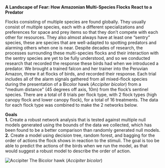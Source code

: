 <b>A Landscape of Fear: How Amazonian Multi-Species Flocks React to a Predator</b>

Flocks consisting of multiple species are found globally. They usually consist of multiple species, each with a different specializations and preferences for space and prey items so that they don’t compete with each other for resources. They also almost always have at least one “sentry” species, these are species that are well-adapted to spotting predators and alarming others when one is near.
  Despite decades of research, the processes surrounding these multi-species flocks and their interaction with the sentry species are yet to be fully understood, and so we conducted research that recorded the response these birds had when we introduced a predator. We brought a trained falcon and her trainer into the Peruvian Amazon, threw it at flocks of birds, and recorded their response. Each trial includes all of the alarm signals gathered from all mixed-flock species during the presentation of a Bicolor hawk (<i>Accipiter bicolor</i>) from a "medium distance" (45 degrees off axis, 10m) from the flock’s sentinel species. There are a total of 8 trials per flock type, with 2 flock types (high canopy flock and lower canopy flock), for a total of 16 treatments. The data for each flock type was combined to make the 2 networks below. 

<b>Goals</b>
<br><b>1.</b> Create a robust network analysis that is tested against multiple null models generated using the bounds of the data we collected, which has been found to be a better comparison than randomly generated null models. <br>
<b>2.</b> Create a model using decision tree, random forest, and bagging for the order of actions the flock shows in reaction to the stimuli. The goal is too be able to predict the actions of the birds when we run the model, as that would suggest a robust model to describe the order of action. 

![Accipiter](http://www.bio-nica.info/ALAS/Dibujo/Accipiter%20bicolor.jpg)
The Bicolor hawk (<i>Accipiter bicolor</i>)

